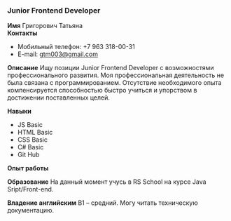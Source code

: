 ### Junior Frontend Developer
__Имя__ Григорович Татьяна  
__Контакты__	
* Мобильный телефон: +7 963 318-00-31
* E-mail: gtm003@gmail.com

__Описание__	Ищу позиции Junior Frontend Developer с возможностями профессионального развития. Моя профессиональная деятельность не была связана с программированием. Отсутствие необходимого опыта компенсируется способностью быстро учиться и упорством в достижении поставленных целей.

__Навыки__	
* JS Basic
* HTML Basic
* CSS Basic
* C# Basic
* Git Hub

__Опыт работы__

__Образование__	На данный момент учусь в RS School на курсе Java Sript/Front-end.

__Владение английским__	B1 – средний. Могу читать техническую документацию.

